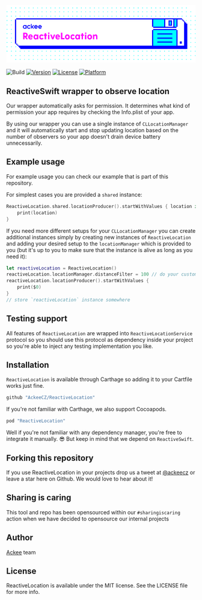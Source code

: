 ![ackee|ReactiveLocation](Logo.png)

![Build](https://github.com/AckeeCZ/ReactiveLocation/workflows/Build/badge.svg)
[![Version](https://img.shields.io/cocoapods/v/ReactiveLocation.svg?style=flat)](http://cocoapods.org/pods/ReactiveLocation)
[![License](https://img.shields.io/cocoapods/l/ReactiveLocation.svg?style=flat)](http://cocoapods.org/pods/ReactiveLocation)
[![Platform](https://img.shields.io/cocoapods/p/ReactiveLocation.svg?style=flat)](http://cocoapods.org/pods/ReactiveLocation)

## ReactiveSwift wrapper to observe location

Our wrapper automatically asks for permission. It determines what kind of permission your app requires by checking the Info.plist of your app.

By using our wrapper you can use a single instance of `CLLocationManager` and it will automatically start and stop updating location based on the number of observers so your app doesn't drain device battery unnecessarily.

## Example usage

For example usage you can check our example that is part of this repository. 

For simplest cases you are provided a `shared` instance:

```swift
ReactiveLocation.shared.locationProducer().startWithValues { location in
    print(location)
}
```

If you need more different setups for your `CLLocationManager` you can create additional instances simply by creating new instances of `ReactiveLocation` and adding your desired setup to the `locationManager` which is provided to you (but it's up to you to make sure that the instance is alive as long as you need it):

```swift
let reactiveLocation = ReactiveLocation()
reactiveLocation.locationManager.distanceFilter = 100 // do your custom setup
reactiveLocation.locationProducer().startWithValues {
    print($0)
}
// store `reactiveLocation` instance somewhere
```

## Testing support

All features of `ReactiveLocation` are wrapped into `ReactiveLocationService` protocol so you should use this protocol as dependency inside your project so you're able to inject any testing implementation you like.

## Installation

`ReactiveLocation` is available through Carthage so adding it to your Cartfile works just fine.

```ruby
github "AckeeCZ/ReactiveLocation"
```

If you're not familiar with Carthage, we also support Cocoapods.

```ruby
pod "ReactiveLocation"
```

Well if you're not familiar with any dependency manager, you're free to integrate it manually. 😎 But keep in mind that we depend on `ReactiveSwift`.

## Forking this repository
If you use ReactiveLocation in your projects drop us a tweet at [@ackeecz][1] or leave a star here on Github. We would love to hear about it!

## Sharing is caring
This tool and repo has been opensourced within our `#sharingiscaring` action when we have decided to opensource our internal projects

## Author

[Ackee](www.ackee.cz) team

## License

ReactiveLocation is available under the MIT license. See the LICENSE file for more info.

[1]:	https://twitter.com/AckeeCZ
